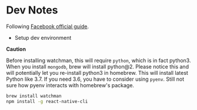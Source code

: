 # Dev Notes

Following [Facebook official guide](https://facebook.github.io/react-native/docs/getting-started.html).

- Setup dev environment

**Caution**

Before installing watchman, this will require `python`, which is in fact python3. When you install `mongodb`, brew will install python@2. Please notice this and will potentially let you re-install python3 in homebrew. This will install latest Python like 3.7. If you need 3.6, you have to consider using `pyenv`. Still not sure how pyenv interacts with homebrew's package.

```sh
brew install watchman
npm install -g react-native-cli
```